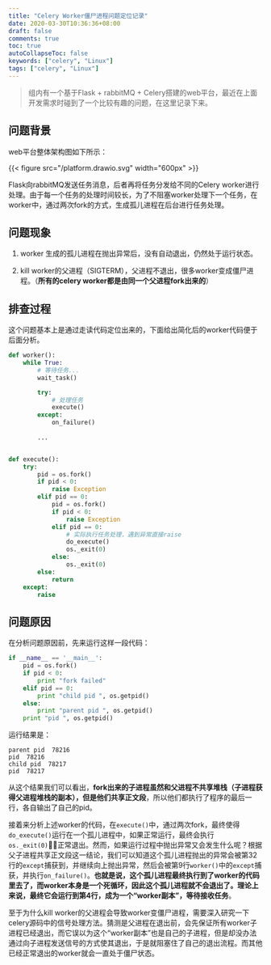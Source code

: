 ```yaml
---
title: "Celery Worker僵尸进程问题定位记录"
date: 2020-03-30T10:36:36+08:00
draft: false
comments: true
toc: true
autoCollapseToc: false
keywords: ["celery", "Linux"]
tags: ["celery", "Linux"]
---
```


> 组内有一个基于Flask + rabbitMQ + Celery搭建的web平台，最近在上面开发需求时碰到了一个比较有趣的问题，在这里记录下来。

## 问题背景

web平台整体架构图如下所示：

{{< figure src="/platform.drawio.svg" width="600px" >}}

Flask向rabbitMQ发送任务消息，后者再将任务分发给不同的Celery worker进行处理。由于每一个任务的处理时间较长，为了不阻塞worker处理下一个任务，在worker中，通过两次fork的方式，生成孤儿进程在后台进行任务处理。

## 问题现象

1. worker 生成的孤儿进程在抛出异常后，没有自动退出，仍然处于运行状态。

2. kill worker的父进程（SIGTERM），父进程不退出，很多worker变成僵尸进程。（**所有的celery worker都是由同一个父进程fork出来的**）

## 排查过程

这个问题基本上是通过走读代码定位出来的，下面给出简化后的worker代码便于后面分析。

```python
def worker():
    while True:
        # 等待任务...
        wait_task()

        try:
            # 处理任务
            execute()
        except:
            on_failure()
        
        ...


def execute():
    try:
        pid = os.fork()
        if pid < 0:
            raise Exception
        elif pid == 0:
            pid = os.fork()
            if pid < 0:
                raise Exception
            elif pid == 0:
                # 实际执行任务处理，遇到异常直接raise
                do_execute()
                os._exit(0)
            else:
                os._exit(0)
        else:
            return
    except:
        raise
```

## 问题原因

在分析问题原因前，先来运行这样一段代码：

```python
if __name__ == '__main__':
    pid = os.fork()
    if pid < 0:
        print "fork failed"
    elif pid == 0:
        print "child pid ", os.getpid()
    else:
        print "parent pid ", os.getpid()
    print "pid ", os.getpid()
```

运行结果是：

```shell
parent pid  78216
pid  78216
child pid  78217
pid  78217
```

从这个结果我们可以看出，**fork出来的子进程虽然和父进程不共享堆栈（子进程获得父进程堆栈的副本），但是他们共享正文段**，所以他们都执行了程序的最后一行，各自输出了自己的pid。

接着来分析上述worker的代码，在`execute()`中，通过两次fork，最终使得`do_execute()`运行在一个孤儿进程中，如果正常运行，最终会执行`os._exit(0)`正常退出。然而，如果运行过程中抛出异常又会发生什么呢？根据父子进程共享正文段这一结论，我们可以知道这个孤儿进程抛出的异常会被第32行的`except`捕获到，并继续向上抛出异常，然后会被第9行`worker()`中的`except`捕获，并执行`on_failure()`。**也就是说，这个孤儿进程最终执行到了worker的代码里去了，而worker本身是一个死循环，因此这个孤儿进程就不会退出了。理论上来说，最终它会运行到第4行，成为一个“worker副本”，等待接收任务**。

至于为什么kill worker的父进程会导致worker变僵尸进程，需要深入研究一下celery源码中的信号处理方法。猜测是父进程在退出前，会先保证所有worker子进程已经退出，而它误以为这个“worker副本”也是自己的子进程，但是却没办法通过向子进程发送信号的方式使其退出，于是就阻塞住了自己的退出流程。而其他已经正常退出的worker就会一直处于僵尸状态。

